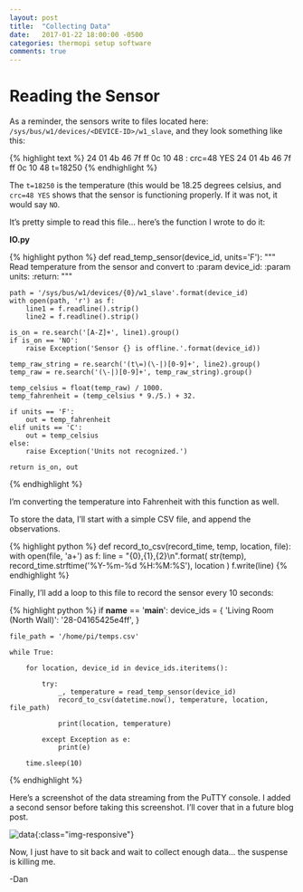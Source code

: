 ```yaml
---
layout: post
title:  "Collecting Data"
date:   2017-01-22 18:00:00 -0500
categories: thermopi setup software
comments: true
---
```


# Reading the Sensor #

As a reminder, the sensors write to files located here: `/sys/bus/w1/devices/<DEVICE-ID>/w1_slave`, and they look something like this:

{% highlight text %}
24 01 4b 46 7f ff 0c 10 48 : crc=48 YES
24 01 4b 46 7f ff 0c 10 48 t=18250
{% endhighlight %}

The `t=18250` is the temperature (this would be 18.25 degrees celsius, and `crc=48 YES` shows that the sensor is functioning properly. If it was not, it would say `NO`.

It’s pretty simple to read this file… here’s the function I wrote to do it:

__IO.py__

{% highlight python %}
def read_temp_sensor(device_id, units='F'):
    """
    Read temperature from the sensor and convert to <units>
    :param device_id:
    :param units:
    :return:
    """

    path = '/sys/bus/w1/devices/{0}/w1_slave'.format(device_id)
    with open(path, 'r') as f:
        line1 = f.readline().strip()
        line2 = f.readline().strip()

    is_on = re.search('[A-Z]+', line1).group()
    if is_on == 'NO':
        raise Exception('Sensor {} is offline.'.format(device_id))

    temp_raw_string = re.search('(t\=)(\-|)[0-9]+', line2).group()
    temp_raw = re.search('(\-|)[0-9]+', temp_raw_string).group()

    temp_celsius = float(temp_raw) / 1000.
    temp_fahrenheit = (temp_celsius * 9./5.) + 32.

    if units == 'F':
        out = temp_fahrenheit
    elif units == 'C':
        out = temp_celsius
    else:
        raise Exception('Units not recognized.')

    return is_on, out
{% endhighlight %}

I’m converting the temperature into Fahrenheit with this function as well.

To store the data, I’ll start with a simple CSV file, and append the observations.

{% highlight python %}
def record_to_csv(record_time, temp, location, file):
    with open(file, 'a+') as f:
        line = "{0},{1},{2}\n".format(
            str(temp),
            record_time.strftime('%Y-%m-%d %H:%M:%S'),
            location
        )
        f.write(line)
{% endhighlight %}

Finally, I’ll add a loop to this file to record the sensor every 10 seconds:

{% highlight python %}
if __name__ == '__main__':
    device_ids = {
            'Living Room (North Wall)': '28-04165425e4ff',
        }

    file_path = '/home/pi/temps.csv'

    while True:

        for location, device_id in device_ids.iteritems():

            try:
                _, temperature = read_temp_sensor(device_id)
                record_to_csv(datetime.now(), temperature, location, file_path)

                print(location, temperature)

            except Exception as e:
                print(e)

        time.sleep(10)
{% endhighlight %}

Here’s a screenshot of the data streaming from the PuTTY console. I added a second sensor before taking this screenshot. I’ll cover that in a future blog post.

![data]({{site.url}}/assets/2017-01-22-collecting-data/data.png){:class="img-responsive"}

Now, I just have to sit back and wait to collect enough data… the suspense is killing me.

-Dan
